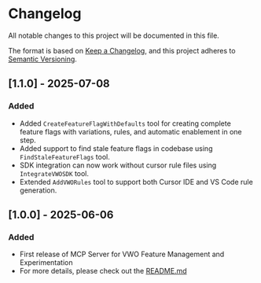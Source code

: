 # Changelog

All notable changes to this project will be documented in this file.

The format is based on [Keep a Changelog](https://keepachangelog.com/en/1.0.0/),
and this project adheres to [Semantic Versioning](https://semver.org/spec/v2.0.0.html).

## [1.1.0] - 2025-07-08

### Added

- Added `CreateFeatureFlagWithDefaults` tool for creating complete feature flags with variations, rules, and automatic enablement in one step.
- Added support to find stale feature flags in codebase using `FindStaleFeatureFlags` tool.
- SDK integration can now work without cursor rule files using `IntegrateVWOSDK` tool.
- Extended `AddVWORules` tool to support both Cursor IDE and VS Code rule generation.

## [1.0.0] - 2025-06-06

### Added

- First release of MCP Server for VWO Feature Management and Experimentation
- For more details, please check out the [README.md](https://github.com/wingify/vwo-fme-mcp/blob/master/README.md)
